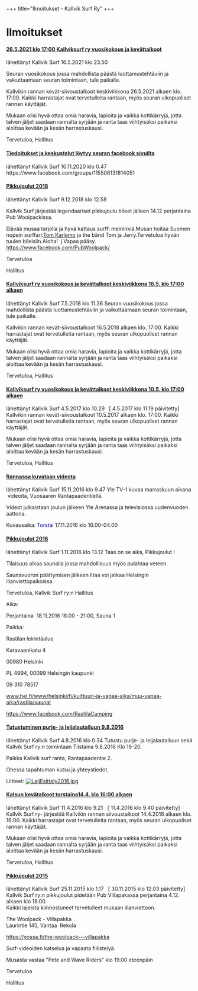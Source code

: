 +++
title="Ilmoitukset - Kallvik Surf Ry"
+++

# Ilmoitukset

<div class="announcements">
<div class="announcement">
<h4><a href="ilmoitukset/2652021klo1700kallviksurfryvuosik-51ff0b8d62973852.html" dir="ltr">26.5.2021 klo 17:00 Kallviksurf ry vuosikokous ja kevättalkoot</a></h4><span class="timestamp">

lähettänyt Kallvik Surf 16.5.2021 klo 23.50


Seuran vuosikokous jossa mahdollista päästä luottamustehtäviin ja vaikuttaamaan seuran toimintaan, tule paikalle.

Kallvikin rannan kevät-siivoustalkoot keskiviikkona 26.5.2021 alkaen klo. 17:00. Kaikki harrastajat ovat tervetulleita rantaan, myös seuran ulkopuoliset rannan käyttäjät.&nbsp;

Mukaan olisi hyvä ottaa omia haravia, lapioita ja vaikka kottikärryjä, jotta talven jäljet saadaan rannalta syrjään ja ranta taas viihtyisäksi paikaksi aloittaa kevään ja kesän harrastuskausi.&nbsp;

Tervetuloa, Hallitus
</div>
<div class="announcement">
<h4><a href="ilmoitukset/tiedoituksetjakeskustelutloeytyys-fd906563ee47aa23.html" dir="ltr">Tiedoitukset ja keskustelut löytyy seuran facebook sivuilta</a></h4><span class="timestamp">lähettänyt Kallvik Surf <span dir="ltr">10.11.2020 klo 0.47</span></span>
https://www.facebook.com/groups/115506131814051
</div>
<div class="announcement">
<h4><a href="ilmoitukset/pikkujoulut2018.html" dir="ltr">Pikkujoulut 2018</a></h4><span class="timestamp">lähettänyt Kallvik Surf <span dir="ltr">9.12.2018 klo 12.58</span></span>

Kallvik Surf järjestää legendaariset pikkujoulu bileet jälleen 14.12 perjantaina Pub Woolpackissa.

Elävää musaa tarjolla ja hyvä kattaus surffi meininkiä.Musan hoitaa Suomen nopein surffari:<a href="https://www.facebook.com/tom.karlemo?fref=gs&amp;__tn__=%2CdKH-R-R&amp;eid=ARAfFY6Pa7Nu_5A0UcgZORmkv2De87eckYXgl-szvZwZYyNOOWAerNvvmrahBpcjUmePjcWiQPF23oF6&amp;dti=20362182328&amp;hc_location=group" rel="nofollow">Tom Karlemo</a>&nbsp;ja the bänd Tom ja Jerry.Tervetuloa hyvän tuulen bileisiin.Aloha!&nbsp;
j
Vapaa pääsy.
<a href="https://www.facebook.com/PubWoolpack/">https://www.facebook.com/PubWoolpack/</a>

Tervetuloa

Hallitus
</div>
<div class="announcement">
<h4><a href="ilmoitukset/kallviksurfryvuosikokousjakevaett-fa63e09fb4e66cf7.html" dir="ltr">Kallviksurf ry vuosikokous ja kevättalkoot keskiviikkona 16.5. klo 17:00 alkaen</a></h4><span class="timestamp">lähettänyt Kallvik Surf <span dir="ltr">7.5.2018 klo 11.36</span></span>
Seuran vuosikokous jossa mahdollista päästä luottamustehtäviin ja vaikuttaamaan seuran toimintaan, tule paikalle.

Kallvikin rannan kevät-siivoustalkoot 16.5.2018 alkaen klo. 17:00. Kaikki harrastajat ovat tervetulleita rantaan, myös seuran ulkopuoliset rannan käyttäjät.&nbsp;

Mukaan olisi hyvä ottaa omia haravia, lapioita ja vaikka kottikärryjä, jotta talven jäljet saadaan rannalta syrjään ja ranta taas viihtyisäksi paikaksi aloittaa kevään ja kesän harrastuskausi.&nbsp;

Tervetuloa, Hallitus
</div>
<div class="announcement">
<h4><a href="ilmoitukset/kallviksurfryvuosikokousjakevaett-a2b261ad6760163f.html" dir="ltr">Kallviksurf ry vuosikokous ja kevättalkoot keskiviikkona 10.5. klo 17:00 alkaen</a></h4><span class="timestamp">lähettänyt Kallvik Surf <span dir="ltr">4.5.2017 klo 10.29</span> &nbsp; <span class="updatedTime">[ <span dir="ltr">4.5.2017 klo 11.19</span> päivitetty]</span></span>
Kallvikin rannan kevät-siivoustalkoot 10.5.2017 alkaen klo. 17:00. Kaikki harrastajat ovat tervetulleita rantaan, myös seuran ulkopuoliset rannan käyttäjät.&nbsp;

Mukaan olisi hyvä ottaa omia haravia, lapioita ja vaikka kottikärryjä, jotta talven jäljet saadaan rannalta syrjään ja ranta taas viihtyisäksi paikaksi aloittaa kevään ja kesän harrastuskausi.&nbsp;

Tervetuloa, Hallitus
<h4><a href="ilmoitukset/rannassakuvataanvideota.html" dir="ltr">Rannassa kuvataan videota</a></h4><span class="timestamp">lähettänyt Kallvik Surf <span dir="ltr">15.11.2016 klo 9.47</span></span>
Yle TV-1 kuvaa marraskuun aikana &nbsp;videoita, Vuosaaren Rantapaadentiellä.

Videot julkaistaan joulun jälkeen Yle Arenassa ja televisiossa uudenvuoden aattona.

Kuvausaika:&nbsp;<span style="color:darkblue">Torstai</span>&nbsp;17.11.2016 klo 16.00-04.00
<div class="announcement">
<h4><a href="ilmoitukset/pikkujoulut2016.html" dir="ltr">Pikkujoulut 2016</a></h4><span class="timestamp">lähettänyt Kallvik Surf <span dir="ltr">1.11.2016 klo 13.12</span></span>
Taas on se aika, Pikkujoulut !

Tilaisuus alkaa saunalla jossa mahdollisuus myös pulahtaa veteen.

Saunavuoron päättymisen jälkeen iltaa voi jatkaa Helsingin illanviettopaikoissa.

Tervetuloa, Kallvik Surf ry:n Hallitus

Aika:

Perjantaina &nbsp;18.11.2016 18:00 - 21:00, Sauna 1

Paikka:

Rastilan leirintäalue

Karavaanikatu 4

00980 Helsinki

PL 4994, 00099 Helsingin kaupunki

09 310 78517

www.hel.fi/www/helsinki/fi/kulttuuri-ja-vapaa-aika/muu-vapaa-aika/rastila/saunat

https://www.facebook.com/RastilaCamping

<div class="announcement">
<h4><a href="ilmoitukset/tutustuminenpurje-jaleijalautailuun982016.html" dir="ltr">Tutustuminen purje- ja leijalautailuun 9.8.2016</a></h4><span class="timestamp">lähettänyt Kallvik Surf <span dir="ltr">4.8.2016 klo 0.34</span></span>
Tutustu purje- ja leijalautailuun sekä Kallvik Surf ry:n toimintaan Tiistaina 9.8.2016 Klo 16-20.

Paikka Kallvik surf ranta, Rantapaadentie 2.

Ohessa tapahtuman kutsu ja yhteystiedot.

Liitteet: <span dir="ltr"><img src="system/app/images/attach_icons/icon_img.gif.html" style="margin: 0 0 -3px;" /><a href="ilmoitukset/tutustuminenpurje-jaleijalautailuun982016/LajiEsittely2016.jpg.html" rel="noopener noreferrer" dir="ltr" target="_blank">LajiEsittely2016.jpg</a></span></p>
<div class="announcement">
<h4><a href="ilmoitukset/kalsunkevaetalkoottorstaina144klo1600alkaen.html" dir="ltr">Kalsun kevätalkoot torstaina14.4. klo 16:00 alkaen</a></h4><span class="timestamp">lähettänyt Kallvik Surf <span dir="ltr">11.4.2016 klo 9.21</span> &nbsp; <span class="updatedTime">[ <span dir="ltr">11.4.2016 klo 9.40</span> päivitetty]</span></span>
Kallvik Surf ry- järjestää Kallvikin rannan siivoustalkoot 14.4.2016 alkaen klo. 16:00. Kaikki harrastajat ovat tervetulleita rantaan, myös seuran ulkopuoliset rannan käyttäjät.&nbsp;

Mukaan olisi hyvä ottaa omia haravia, lapioita ja vaikka kottikärryjä, jotta talven jäljet saadaan rannalta syrjään ja ranta taas viihtyisäksi paikaksi aloittaa kevään ja kesän harrastuskausi.&nbsp;

Tervetuloa, Hallitus

<h4><a href="ilmoitukset/pikkujoulut2015.html" dir="ltr">Pikkujoulut 2015</a></h4><span class="timestamp">lähettänyt Kallvik Surf <span dir="ltr">25.11.2015 klo 1.17</span> &nbsp; <span class="updatedTime">[ <span dir="ltr">30.11.2015 klo 12.03</span> päivitetty]</span></span>
Kallvik Surf ry:n pikkujoulut pidetään Pub Villapakassa perjantaina 4.12. alkaen klo 18.00.<br />
Kaikki lajeista kiinnostuneet tervetulleet mukaan illanviettoon.<br />

The Woolpack - Villapakka<br />
Laurintie 145, Vantaa&nbsp; Rekola<br />

https://yossa.fi/the-woolpack---villapakka<br />

Surf-videoiden katselua ja vapaata fiilistelyä.<br />

Musasta vastaa "Pete and Wave Riders" klo 19.00 eteenpäin<br />

Tervetuloa

Hallitus
</div>
</div>
